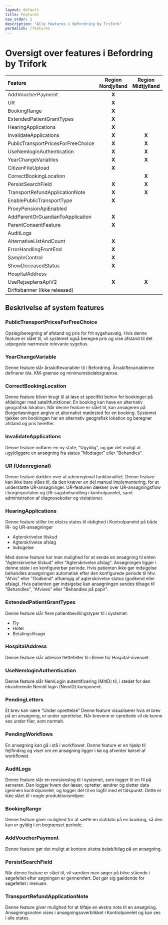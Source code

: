 ```yaml
---
layout: default
title: Features
nav_order: 1
description: "Alle features i Befordring by Trifork"
permalink: /features
---
```


# Oversigt over features i Befordring by Trifork

| Feature                             | Region Nordjylland    | Region Midtjylland  | Region Syddanmark       | Region Sjælland    | 
| :--------------------------------   |:---------------------:| :------------------:| :----------------------:| :-----------------:| 
| AddVoucherPayment                   | **X**                 |                     |                         |                    |
| UR                                  | **X**                 |                     |                         |                    |
| BookingRange                        | **X**                 |                     |                         |                    |               
| ExtendedPatientGrantTypes           | **X**                 |                     |                         |                    |               
| HearingApplications                 | **X**                 |                     |                         |                    | 
| InvalidateApplications              | **X**                 | **X**               |                         |                    | 
| PublicTransportPricesForFreeChoice  | **X**                 | **X**               |                         | **X**              |
| UseNemloginAuthentication           | **X**                 | **X**               | **X**                   | **X**              |
| YearChangeVariables                 | **X**                 | **X**               | **X**                   | **X**              |
| CitizenFileUpload                   | **X**                 |                     |                         |                    | 
| CorrectBookingLocation              |                       | **X**               |                         |                    |
| PersistSearchField                  | **X**                 | **X**               | **X**                   |                    |
| TransportRefundApplicationNote      | **X**                 | **X**               |                         |                    |
| EnablePublicTransportType           | **X**                 |                     |                         |                    |
| ProxyPensionApiEnabled              |                       |                     |                         |                    |
| AddParentOrGuardianToApplication    | **X**                 |                     |                         |                    |  
| ParentConsentFeature                | **X**                 |                     |                         | **X**              |
| AuditLogs                           |                       |                     |                         | **X**              |
| AlternativeListAndCount             | **X**                 |                     |                         | **X**              |
| ErrorHandlingFrontEnd               | **X**                 |                     |                         |                    | 
| SampleControl                       | **X**                 |                     |                         |                    | 
| ShowDeceasedStatus                  | **X**                 |                     |                         |                    |
| HospitalAddress                     |                       |                     | **X**                   |                    |
| UseRejseplansApiV2                  | **X**                 | **X**               | **X**                   | **X**              |
| Driftsbanner (Ikke released)        |                       |                     |                         |                    |


## Beskrivelse af system features

### PublicTransportPricesForFreeChoice
Opslag/beregning af afstand og pris for frit sygehusvalg. Hvis denne feature er slået til, vil systemet også beregne pris og vise afstand til det udpegede nærmeste relevante sygehus.

### YearChangeVariable
Denne feature slår årsskiftevariabler til i Befordring. Årsskiftevariablerne definerer bla. KM-grænse og minimumsbeløbsgrænse.

### CorrectBookingLocation
Denne feature bliver brugt til at løse et specifikt behov for bookinger på afdelinger med satelitfunktioner. En booking kan have en alternativ geografisk lokation. Når denne feature er slået til, kan ansøgeren på Borgerløsningen angive et alternativt mødested for en booking. Systemet tjekker om bookingen har en alternativ geografisk lokation og beregner afstand og pris herefter.

### InvalidateApplications
Denne feature indfører en ny state, “Ugyldig”, og gør det muligt at ugyldiggøre en ansøgning fra status "Modtaget" eller "Behandles".

### UR (Udenregional)
Denne feature dækker over al udenregional funktionalitet. Denne feature kan ikke bare slåes til, da den kræver en del manuel implementering, for at understøtte UR-ansøgninger.
UR-featuren dækker over UR-ansøgningsflow i borgerportalen og UR-sagsbehandling i kontrolpanelet, samt administration af diagnosekoder og visitationer.

### HearingApplications
Denne feature stiller tre ekstra states til rådighed i Kontrolpanelet på både IR- og UR-ansøgninger
- Agterskrivelse tilskud
- Agterskrivelse afslag
- Indsigelse

Med denne feature har man mulighed for at sende en ansøgning til enten "Agterskrivelse tilskud" eller "Agterskrivelse afslag". Ansøgningen ligger i denne state i en konfigurerbar periode. Hvis patienten ikke gør indsigelse behandles ansøgningen automatisk efter den konfigurede periode til hhv. "Afvis" eller "Godkend" afhængig af agterskrivelse status (godkend eller afslag). Hvis patienten gør indsigelse kan ansøgningen sendes tilbage til "Behandles", "Afvises" eller "Behandles på papir".

### ExtendedPatientGrantTypes
Denne feature slår flere patientbevillingstyper til i systemet.
- Fly
- Hotel
- Betalingstilsagn

### HospitalAddress
Denne feature slår adresse flettefelter til i Breve for Hospital-niveauet.

### UseNemloginAuthentication
Denne feature slår NemLogin autentificering (MitID) til, i stedet for den eksisterende NemId login (NemID) komponent.

### PendingLetters
Et brev kan være “Under oprettelse” 
Denne feature visualiserer hvis et brev på en ansøgning, er under oprettelse. Når brevene er oprettede vil de kunne ses under filer, som normalt.

### PendingWorkflows
En ansøgning kan gå i stå i workflowet.
Denne feature er en hjælp til fejlfinding og viser om en ansøgning ligger i kø og afventer kørsel af workflowet.

### AuditLogs
Denne feature slår en revisionslog til i systemet, som logger til en fil på serveren. Den logger hvem der læser, opretter, ændrer og sletter data igennem kontrolpanelet, og logger det til en logfil med et tidspunkt. Dette er ikke slået til i nogle produktionsmiljøer.

### BookingRange
Denne feature giver mulighed for at sætte en slutdato på en booking, så den kun er gyldig i en begrænset periode.

### AddVoucherPayment
Denne feature gør det muligt at kontere ekstra beløb/bilag på en ansøgning.

### PersistSearchField
Når denne feature er slået til, vil værdien man søger på blive stående i søgefeltet efter søgningen er gennemført. Det gør sig gældende for søgefeltet i menuen.

### TransportRefundApplicationNote
Denne feature giver mulighed for at tilføje en ekstra note til en ansøgning. Ansøgningsnoten vises i ansøgningsoverblikket i Kontrolpanelet og kan ses i alle states.
